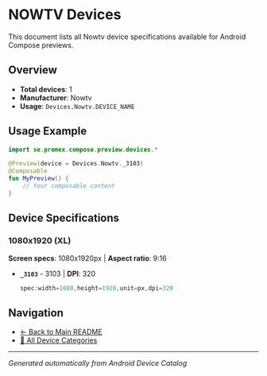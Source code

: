 # NOWTV Devices

This document lists all Nowtv device specifications available for Android Compose previews.

## Overview

- **Total devices**: 1
- **Manufacturer**: Nowtv
- **Usage**: `Devices.Nowtv.DEVICE_NAME`

## Usage Example

```kotlin
import se.premex.compose.preview.devices.*

@Preview(device = Devices.Nowtv._3103)
@Composable
fun MyPreview() {
    // Your composable content
}
```

## Device Specifications

### 1080x1920 (XL)

**Screen specs**: 1080x1920px | **Aspect ratio**: 9:16

- **`_3103`** -  3103 | **DPI**: 320
  ```kotlin
  spec:width=1080,height=1920,unit=px,dpi=320
  ```

## Navigation

- [← Back to Main README](../../README.md)
- [📱 All Device Categories](../README.md)

---
*Generated automatically from Android Device Catalog*

